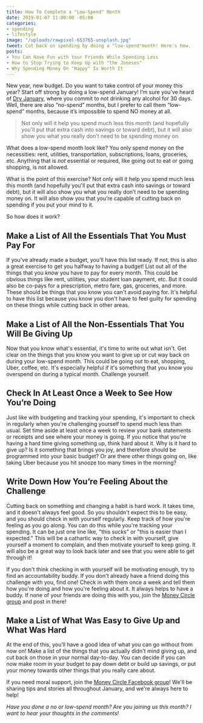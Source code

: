 ```yaml
---
title: How To Complete a "Low-Spend" Month
date: 2019-01-07 11:00:00 -05:00
categories:
- spending
- lifestyle
image: "/uploads/rawpixel-653765-unsplash.jpg"
tweet: Cut back on spending by doing a "low-spend"month! Here's how.
posts:
- You Can Have Fun with Your Friends While Spending Less
- How to Stop Trying to Keep Up with "the Joneses"
- Why Spending Money On "Happy" Is Worth It
---
```


New year, new budget. Do you want to take control of your money this year? Start off strong by doing a low-spend January! I’m sure you’ve heard of [Dry January](https://www.self.com/story/dry-january-health-benefits), where you commit to not drinking any alcohol for 30 days. Well, there are also “no-spend” months, but I prefer to call them “low-spend” months, because it’s impossible to spend NO money at all.

> Not only will it help you spend much less this month (and hopefully you'll put that extra cash into savings or toward debt), but it will also show you what you really don’t need to be spending money on.

What does a low-spend month look like? You only spend money on the necessities: rent, utilities, transportation, subscriptions, loans, groceries, etc. Anything that is *not* essential or required, like going out to eat or going shopping, is not allowed.

What is the point of this exercise? Not only will it help you spend much less this month (and hopefully you'll put that extra cash into savings or toward debt), but it will also show you what you really don’t need to be spending money on. It will also show you that you’re capable of cutting back on spending if you put your mind to it.

So how does it work?

## Make a List of All the Essentials That You Must Pay For

If you've already made a budget, you'll have this list ready. If not, this is also a great exercise to get you halfway to having a budget! List out all of the things that you *know* you have to pay for every month. This could be obvious things like rent, utilities, your student loan payment, etc. But it could also be co-pays for a prescription, metro fare, gas, groceries, and more. These should be things that you know you can't avoid paying for. It's helpful to have this list because you know you don't have to feel guilty for spending on these things while cutting back in other areas.

## Make a List of All the Non-Essentials That You Will Be Giving Up

Now that you know what's essential, it's time to write out what isn't. Get clear on the things that you know you want to give up or cut way back on during your low-spend month. This could be going out to eat, shopping, Uber, coffee, etc. It's especially helpful if it's something that you know you overspend on during a typical month. Challenge yourself. 

## Check In At Least Once a Week to See How You’re Doing

Just like with budgeting and tracking your spending, it's important to check in regularly when you're challenging yourself to spend much less than usual. Set time aside at least once a week to review your bank statements or receipts and see where your money is going. If you notice that you're having a hard time giving something up, think hard about it. Why is it hard to give up? Is it something that brings you joy, and therefore should be programmed into your basic budget? Or are there other things going on, like taking Uber because you hit snooze too many times in the morning?

## Write Down How You’re Feeling About the Challenge

Cutting back on something and changing a habit is hard work. It takes time, and it doesn't always feel good. So you shouldn't expect this to be easy, and you should check in with yourself regularly. Keep track of how you're feeling as you go along. You can do this while you're tracking your spending. It can be just one line like, "this sucks" or "this is easier than I expected." This will be a cathartic way to check in with yourself, give yourself a moment to complain, and then motivate yourself to keep going. It will also be a great way to look back later and see that you were able to get through it!

If you don't think checking in with yourself will be motivating enough, try to find an accountability buddy. If you don't already have a friend doing this challenge with you, find one! Check in with them once a week and tell them how you're doing and how you're feeling about it. It always helps to have a buddy. If none of your friends are doing this with you, join the [Money Circle group](https://www.facebook.com/groups/MoneyCircleGroup) and post in there!

## Make a List of What Was Easy to Give Up and What Was Hard

At the end of this, you’ll have a good idea of what you can go without from now on! Make a list of the things that you actually didn't mind giving up, and cut back on those in your normal day-to-day. You can decide if you can now make room in your budget to pay down debt or build up savings, or put your money towards other things that you really care about.

If you need moral support, join the [Money Circle Facebook group](https://www.facebook.com/groups/MoneyCircleGroup/)! We'll be sharing tips and stories all throughout January, and we're always here to help!

*Have you done a no or low-spend month? Are you joining us this month? I want to hear your thoughts in the comments!*